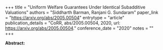 +++
title = "Uniform Welfare Guarantees Under Identical Subadditive Valuations"
authors = "Siddharth Barman, Ranjani G. Sundaram"
paper_link = "https://arxiv.org/abs/2005.00504"
entrytype = "article"
publication_details = "CoRR, abs/2005.00504, 2020, url: <a href='https://arxiv.org/abs/2005.00504' target='_blank'>https://arxiv.org/abs/2005.00504</a>."
conference_date = "2020"
notes = ""
+++

<b>Abstract:</b>
